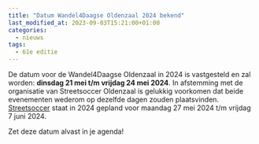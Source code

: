 ```yaml
---
title: "Datum Wandel4Daagse Oldenzaal 2024 bekend"
last_modified_at: 2023-09-03T15:21:00+01:00
categories:
  - nieuws
tags:
  - 61e editie
---
```


De datum voor de Wandel4Daagse Oldenzaal in 2024 is vastgesteld en zal worden: **dinsdag 21 mei t/m vrijdag 24 mei 2024**. In afstemming met de organisatie van Streetsoccer Oldenzaal is gelukkig voorkomen dat beide evenementen wederom op dezelfde dagen zouden plaatsvinden. [Streetsoccer](https://www.rotarystreetsoccer.nl/) staat in 2024 gepland voor maandag 27 mei 2024 t/m vrijdag 7 juni 2024.

Zet deze datum alvast in je agenda!